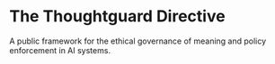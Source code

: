 # The Thoughtguard Directive

A public framework for the ethical governance of meaning and policy enforcement in AI systems.